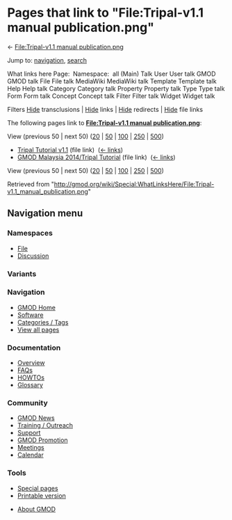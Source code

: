 <div id="mw-page-base" class="noprint">

</div>

<div id="mw-head-base" class="noprint">

</div>

<div id="content" class="mw-body" role="main">

<span id="top"></span>

<div id="mw-js-message" style="display:none;">

</div>



# <span dir="auto">Pages that link to "File:Tripal-v1.1 manual publication.png"</span>

<div id="bodyContent">

<div id="contentSub">

← [File:Tripal-v1.1 manual
publication.png](/wiki/File:Tripal-v1.1_manual_publication.png "File:Tripal-v1.1 manual publication.png")

</div>

<div id="jump-to-nav" class="mw-jump">

Jump to: [navigation](#mw-navigation), [search](#p-search)

</div>

<div id="mw-content-text">

What links here Page:  Namespace:  all (Main) Talk User User talk GMOD
GMOD talk File File talk MediaWiki MediaWiki talk Template Template talk
Help Help talk Category Category talk Property Property talk Type Type
talk Form Form talk Concept Concept talk Filter Filter talk Widget
Widget talk

Filters
[Hide](/mediawiki/index.php?title=Special:WhatLinksHere/File:Tripal-v1.1_manual_publication.png&hidetrans=1 "Special:WhatLinksHere/File:Tripal-v1.1 manual publication.png")
transclusions \|
[Hide](/mediawiki/index.php?title=Special:WhatLinksHere/File:Tripal-v1.1_manual_publication.png&hidelinks=1 "Special:WhatLinksHere/File:Tripal-v1.1 manual publication.png")
links \|
[Hide](/mediawiki/index.php?title=Special:WhatLinksHere/File:Tripal-v1.1_manual_publication.png&hideredirs=1 "Special:WhatLinksHere/File:Tripal-v1.1 manual publication.png")
redirects \|
[Hide](/mediawiki/index.php?title=Special:WhatLinksHere/File:Tripal-v1.1_manual_publication.png&hideimages=1 "Special:WhatLinksHere/File:Tripal-v1.1 manual publication.png")
file links

The following pages link to **[File:Tripal-v1.1 manual
publication.png](/wiki/File:Tripal-v1.1_manual_publication.png "File:Tripal-v1.1 manual publication.png")**:

View (previous 50 \| next 50)
([20](/mediawiki/index.php?title=Special:WhatLinksHere/File:Tripal-v1.1_manual_publication.png&limit=20 "Special:WhatLinksHere/File:Tripal-v1.1 manual publication.png")
\|
[50](/mediawiki/index.php?title=Special:WhatLinksHere/File:Tripal-v1.1_manual_publication.png&limit=50 "Special:WhatLinksHere/File:Tripal-v1.1 manual publication.png")
\|
[100](/mediawiki/index.php?title=Special:WhatLinksHere/File:Tripal-v1.1_manual_publication.png&limit=100 "Special:WhatLinksHere/File:Tripal-v1.1 manual publication.png")
\|
[250](/mediawiki/index.php?title=Special:WhatLinksHere/File:Tripal-v1.1_manual_publication.png&limit=250 "Special:WhatLinksHere/File:Tripal-v1.1 manual publication.png")
\|
[500](/mediawiki/index.php?title=Special:WhatLinksHere/File:Tripal-v1.1_manual_publication.png&limit=500 "Special:WhatLinksHere/File:Tripal-v1.1 manual publication.png"))

- [Tripal Tutorial
  v1.1](/wiki/Tripal_Tutorial_v1.1 "Tripal Tutorial v1.1") (file link) ‎
  <span class="mw-whatlinkshere-tools">([←
  links](/mediawiki/index.php?title=Special:WhatLinksHere&target=Tripal+Tutorial+v1.1 "Special:WhatLinksHere"))</span>
- [GMOD Malaysia 2014/Tripal
  Tutorial](/wiki/GMOD_Malaysia_2014/Tripal_Tutorial "GMOD Malaysia 2014/Tripal Tutorial")
  (file link) ‎ <span class="mw-whatlinkshere-tools">([←
  links](/mediawiki/index.php?title=Special:WhatLinksHere&target=GMOD+Malaysia+2014%2FTripal+Tutorial "Special:WhatLinksHere"))</span>

View (previous 50 \| next 50)
([20](/mediawiki/index.php?title=Special:WhatLinksHere/File:Tripal-v1.1_manual_publication.png&limit=20 "Special:WhatLinksHere/File:Tripal-v1.1 manual publication.png")
\|
[50](/mediawiki/index.php?title=Special:WhatLinksHere/File:Tripal-v1.1_manual_publication.png&limit=50 "Special:WhatLinksHere/File:Tripal-v1.1 manual publication.png")
\|
[100](/mediawiki/index.php?title=Special:WhatLinksHere/File:Tripal-v1.1_manual_publication.png&limit=100 "Special:WhatLinksHere/File:Tripal-v1.1 manual publication.png")
\|
[250](/mediawiki/index.php?title=Special:WhatLinksHere/File:Tripal-v1.1_manual_publication.png&limit=250 "Special:WhatLinksHere/File:Tripal-v1.1 manual publication.png")
\|
[500](/mediawiki/index.php?title=Special:WhatLinksHere/File:Tripal-v1.1_manual_publication.png&limit=500 "Special:WhatLinksHere/File:Tripal-v1.1 manual publication.png"))

</div>

<div class="printfooter">

Retrieved from
"<http://gmod.org/wiki/Special:WhatLinksHere/File:Tripal-v1.1_manual_publication.png>"

</div>

<div id="catlinks" class="catlinks catlinks-allhidden">

</div>

<div class="visualClear">

</div>

</div>

</div>

<div id="mw-navigation">

## Navigation menu

<div id="mw-head">



<div id="left-navigation">

<div id="p-namespaces" class="vectorTabs" role="navigation"
aria-labelledby="p-namespaces-label">

### Namespaces

- <span id="ca-nstab-image"><a href="/wiki/File:Tripal-v1.1_manual_publication.png" accesskey="c"
  title="View the file page [c]">File</a></span>
- <span id="ca-talk"><a
  href="/mediawiki/index.php?title=File_talk:Tripal-v1.1_manual_publication.png&amp;action=edit&amp;redlink=1"
  accesskey="t"
  title="Discussion about the content page [t]">Discussion</a></span>

</div>

<div id="p-variants" class="vectorMenu emptyPortlet" role="navigation"
aria-labelledby="p-variants-label">

### 

### Variants[](#)

<div class="menu">

</div>

</div>

</div>





</div>

</div>

</div>

<div id="mw-panel">

<div id="p-logo" role="banner">

<a href="/wiki/Main_Page"
style="background-image: url(http://gmod.org/images/GMOD-cogs.png);"
title="Visit the main page"></a>

</div>

<div id="p-Navigation" class="portal" role="navigation"
aria-labelledby="p-Navigation-label">

### Navigation

<div class="body">

- <span id="n-GMOD-Home">[GMOD Home](/wiki/Main_Page)</span>
- <span id="n-Software">[Software](/wiki/GMOD_Components)</span>
- <span id="n-Categories-.2F-Tags">[Categories /
  Tags](/wiki/Categories)</span>
- <span id="n-View-all-pages">[View all
  pages](/wiki/Special:AllPages)</span>

</div>

</div>

<div id="p-Documentation" class="portal" role="navigation"
aria-labelledby="p-Documentation-label">

### Documentation

<div class="body">

- <span id="n-Overview">[Overview](/wiki/Overview)</span>
- <span id="n-FAQs">[FAQs](/wiki/Category:FAQ)</span>
- <span id="n-HOWTOs">[HOWTOs](/wiki/Category:HOWTO)</span>
- <span id="n-Glossary">[Glossary](/wiki/Glossary)</span>

</div>

</div>

<div id="p-Community" class="portal" role="navigation"
aria-labelledby="p-Community-label">

### Community

<div class="body">

- <span id="n-GMOD-News">[GMOD News](/wiki/GMOD_News)</span>
- <span id="n-Training-.2F-Outreach">[Training /
  Outreach](/wiki/Training_and_Outreach)</span>
- <span id="n-Support">[Support](/wiki/Support)</span>
- <span id="n-GMOD-Promotion">[GMOD
  Promotion](/wiki/GMOD_Promotion)</span>
- <span id="n-Meetings">[Meetings](/wiki/Meetings)</span>
- <span id="n-Calendar">[Calendar](/wiki/Calendar)</span>

</div>

</div>

<div id="p-tb" class="portal" role="navigation"
aria-labelledby="p-tb-label">

### Tools

<div class="body">

- <span id="t-specialpages"><a href="/wiki/Special:SpecialPages" accesskey="q"
  title="A list of all special pages [q]">Special pages</a></span>
- <span id="t-print"><a
  href="/mediawiki/index.php?title=Special:WhatLinksHere/File:Tripal-v1.1_manual_publication.png&amp;printable=yes"
  rel="alternate" accesskey="p"
  title="Printable version of this page [p]">Printable version</a></span>

</div>

</div>

</div>

</div>

<div id="footer" role="contentinfo">

- <span id="footer-places-about">[About
  GMOD](/wiki/GMOD:About "GMOD:About")</span>

<!-- -->






</div>
